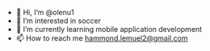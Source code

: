 - 👋 Hi, I’m @olenu1
- 👀 I’m interested in soccer
- 🌱 I’m currently learning mobile application development
- 📫 How to reach me hammond.lemuel2@gmail.com

<!---
olenu1/olenu1 is a ✨ special ✨ repository because its `README.md` (this file) appears on your GitHub profile.
You can click the Preview link to take a look at your changes.
--->
